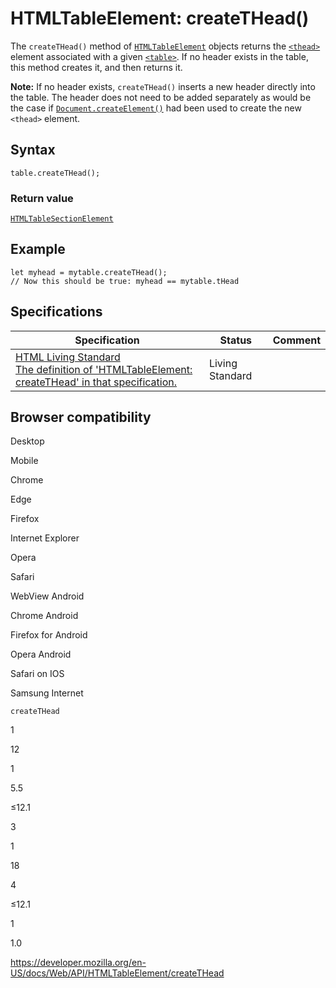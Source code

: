 HTMLTableElement: createTHead()
===============================

The `createTHead()` method of [`HTMLTableElement`](../htmltableelement) objects returns the [`<thead>`](https://developer.mozilla.org/en-US/docs/Web/HTML/Element/thead) element associated with a given [`<table>`](https://developer.mozilla.org/en-US/docs/Web/HTML/Element/table). If no header exists in the table, this method creates it, and then returns it.

**Note:** If no header exists, `createTHead()` inserts a new header directly into the table. The header does not need to be added separately as would be the case if [`Document.createElement()`](../document/createelement) had been used to create the new `<thead>` element.

Syntax
------

    table.createTHead();

### Return value

[`HTMLTableSectionElement`](../htmltablesectionelement)

Example
-------

    let myhead = mytable.createTHead();
    // Now this should be true: myhead == mytable.tHead

Specifications
--------------

<table><thead><tr class="header"><th>Specification</th><th>Status</th><th>Comment</th></tr></thead><tbody><tr class="odd"><td><a href="https://html.spec.whatwg.org/multipage/#dom-table-createthead">HTML Living Standard<br />
<span class="small">The definition of 'HTMLTableElement: createTHead' in that specification.</span></a></td><td><span class="spec-living">Living Standard</span></td><td></td></tr></tbody></table>

Browser compatibility
---------------------

Desktop

Mobile

Chrome

Edge

Firefox

Internet Explorer

Opera

Safari

WebView Android

Chrome Android

Firefox for Android

Opera Android

Safari on IOS

Samsung Internet

`createTHead`

1

12

1

5.5

≤12.1

3

1

18

4

≤12.1

1

1.0

<a href="https://developer.mozilla.org/en-US/docs/Web/API/HTMLTableElement/createTHead" class="_attribution-link">https://developer.mozilla.org/en-US/docs/Web/API/HTMLTableElement/createTHead</a>
